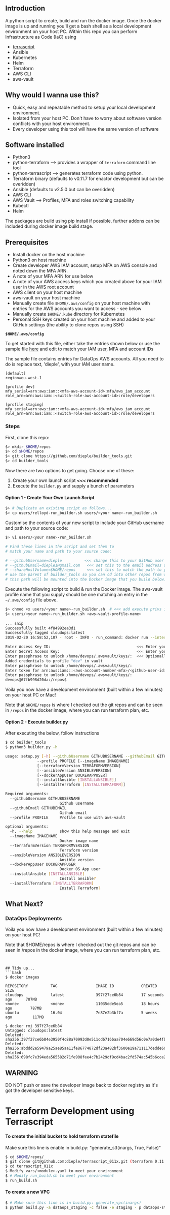 ## Introduction

A python script to create, build and run the docker image. Once the docker image is up and running you'll get a bash shell as a local development environment on your host PC.
Within this repo you can perform Infrastructure as Code (IaC) using 
* [terrascript](https://github.com/mjuenema/python-terrascript)
* Ansible
* Kubernetes
* Helm
* Terraform
* AWS CLI
* aws-vault

## Why would I wanna use this?

* Quick, easy and repeatable method to setup your local development environment.
* Isolated from your host PC. Don't have to worry about software version conflicts with your host environment. 
* Every developer using this tool will have the same version of software

## Software installed
* Python3
* python-terraform --> provides a wrapper of `terraform` command line tool
* python-terrascript --> generates terraform code using python.
* Terraform binary (defaults to v0.11.7 for enactor development but can be overidden)
* Ansible  (defaults to v2.5.0 but can be overidden)
* AWS CLI
* AWS Vault --> Profiles, MFA and roles switching capability
* Kubectl
* Helm

The packages are build using pip install if possible, further addons can be included during docker image build stage.

## Prerequisites

* Install docker on the host machine
* Python3 on host machine
* Create developer AWS IAM account, setup MFA on AWS console and noted down the MFA ARN.
* A note of your MFA ARN for use below
* A note of your AWS access keys which you created above for your IAM user in the AWS root account
* AWS client on your host machine
* aws-vault on your host machine
* Manually create file `$HOME/.aws/config` on your host machine with entries for the 
AWS accounts you want to access - see below
* Manually create `$HOME/.kube` directory for Kubernetes
* Personal SSH keys created on your host machine and added to your GitHub settings (the ability to clone repos using SSH)  

__`$HOME/.aws/config`__ 

To get started with this file, either take the entries shown below 
or use the sample file [here](./samples/aws-config.txt)
and edit to match your IAM user, MFA and account IDs  

The sample file contains entries for DataOps AWS accounts.
All you need to do is replace text, 'dieple', with your IAM user name.

```
[default]
region=eu-west-1

[profile dev]
mfa_serial=arn:aws:iam::<mfa-aws-account-id>:mfa/aws_iam_account
role_arn=arn:aws:iam::<switch-role-aws-account-id>:role/developers

[profile staging]
mfa_serial=arn:aws:iam::<mfa-aws-account-id>:mfa/aws_iam_account
role_arn=arn:aws:iam::<switch-role-aws-account-id>:role/developers
```


### Steps

First, clone this repo:

```bash
$> mkdir $HOME/repos
$> cd $HOME/repos
$> git clone https://github.com/dieple/builder_tools.git
$> cd builder_tools
```

Now there are two options to get going. Choose one of these:

1) Create your own launch script  __<<< recommended__
1) Execute the `builder.py` and supply a bunch of parameters


#### Option 1 - Create Your Own Launch Script
 
```bash
$> # Duplicate an existing script as follows...
$> cp users/relloyd-run_builder.sh users/<your name>-run_builder.sh
```

Customise the contents of your new script to include your GitHub username 
and path to your source code:

```bash
$> vi users/<your name>-run_builder.sh

# Find these lines in the script and set them to 
# match your name and path to your source code:

# --githubUsername=dieple          <<< change this to your GitHub user name
# --githubEmail=dieple1@gmail.com   <<< set this to the email address used with your GitHub account
# --shareHostVolume=$HOME/repos     <<< set this to match the path to your repos (not the builder-tools directory; 
# use the parent of builder_tools so you can cd into other repos from withing the docker image
# this path will be mounted into the Docker image that you build below...)
```

Execute the following script to build & run the Docker image.
The aws-vault profile name that you supply should be one matching an entry in 
the `~/.aws/config` file above.
 
```bash
$> chmod +x users/<your name>-run_builder.sh  # <<< add execute privs if they're not there already
$> users/<your name>-run_builder.sh <aws-vault-profile-name>
    
... snip
Successfully built 4f84992ea3d1
Successfully tagged cloudops:latest
2019-02-20 16:58:52,107 - root - INFO - run_command: docker run --interactive --tty -u devops --rm --volume "$HOME/.aws:/home/devops/.aws" --volume "$HOME/repos:/repos" cloudops /bin/bash

Enter Access Key ID:                                      <<< Enter your AWS root account IAM user access key ID
Enter Secret Access Key:                                  <<< Enter your AWS root account IAM user secret key
Enter passphrase to unlock /home/devops/.awsvault/keys/:  <<< Optionally supply a password - normally blank for your personal machine
Added credentials to profile "dev" in vault
Enter passphrase to unlock /home/devops/.awsvault/keys/:                  <<< Ditto
Enter token for arn:aws:iam:::<aws-account-number-mfa>/<github-user-id>:  <<< Supply your one-time MFA code  
Enter passphrase to unlock /home/devops/.awsvault/keys/:                  <<< Optionally supply a password - normally blank for your personal machine
devops@67fb998d20da:/repos$  
```

Voila you now have a development environment (built within a few minutes) on your host PC or Mac!

Note that `$HOME/repos` is where I checked out the git repos and can be seen in `/repos` in the docker image, where you can run terraform plan, etc. 


#### Option 2 - Execute builder.py

After executing the below, follow instructions

```bash
$ cd builder_tools   
$ python3 builder.py -h

usage: setup.py [-h] --githubUsername GITHUBUSERNAME --githubEmail GITHUBEMAIL
              --profile PROFILE [--imageName IMAGENAME]
              [--terraformVersion TERRAFORMVERSION]
              [--ansibleVersion ANSIBLEVERSION]
              [--dockerAppUser DOCKERAPPUSER]
              [--installAnsible [INSTALLANSIBLE]]
              [--installTerraform [INSTALLTERRAFORM]]

Required arguments:
  --githubUsername GITHUBUSERNAME
                        Github username
  --githubEmail GITHUBEMAIL
                        Github email
  --profile PROFILE     Profile to use with aws-vault

optional arguments:
  -h, --help            show this help message and exit
  --imageName IMAGENAME
                        Docker image name
  --terraformVersion TERRAFORMVERSION
                        Terraform version
  --ansibleVersion ANSIBLEVERSION
                        Ansible version
  --dockerAppUser DOCKERAPPUSER
                        Docker OS App user
  --installAnsible [INSTALLANSIBLE]
                        Install ansible?
  --installTerraform [INSTALLTERRAFORM]
                        Install Terraform?
```

## What Next?

### DataOps Deployments

Voila you now have a development environment (built within a few minutes) on your host PC!

Note that $HOME/repos is where I checked out the git repos and can be seen in /repos in the docker image, where you can run terraform plan, etc. 
```    


## Tidy up...
```bash
$ docker images

REPOSITORY          TAG                 IMAGE ID            CREATED             SIZE
cloudops            latest              397f27ce6b84        17 seconds ago      787MB
<none>              <none>              11035dde5ea5        18 hours ago        787MB
ubuntu              16.04               7e87e2b3bf7a        5 weeks ago         117MB

$ docker rmi 397f27ce6b84
Untagged: cloudops:latest
Deleted: sha256:397f27ce6b84e3950f4c88a70993d0e511cd6716baa704e669d56c0e7a0de4fb
Deleted: sha256:abddd2e59479a25ae85aa11fe86774872df23a482bf3600e19a711117dedde60
Deleted: sha256:698fc7e394eda565582d71fe908fee4c7b2429df9cd4bac2fd574ac545b6cce2
```


## WARNING

DO NOT push or save the developer image back to docker registry as it's got the developer sensitive keys.

# Terraform Development using Terrascript

#### To create the initial bucket to hold terraform statefile
 
Make sure this line is enable in build.py: "generate_s3(inargs, True, False)"
```bash
$ cd $HOME/repos/
$ git clone git@github.com:dieple/terrascript_011x.git (terraform 0.11.x development)
$ cd terrascript_011x
$ Modify vars/<module>.yaml to meet your environment
$ # Modify run_build.sh to meet your environment
$ run_build.sh
```


#### To create a new VPC
```bash
$ # Make sure this line is in build.py: generate_vpc(inargs)
$ python build.py -a dataops_staging -c false -e staging - p dataops-staging -t true

```
